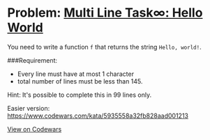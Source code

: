 # Problem: [Multi Line Task∞: Hello World](https://www.codewars.com/kata/59a421985eb5d4bb41000031)

You need to write a function ```f``` that returns the string ```Hello, world!```.

###Requirement:
* Every line must have at most 1 character
* total number of lines must be less than 145.

Hint: It's possible to complete this in 99 lines only.

Easier version: https://www.codewars.com/kata/5935558a32fb828aad001213

[View on Codewars](https://www.codewars.com/kata/59a421985eb5d4bb41000031)
